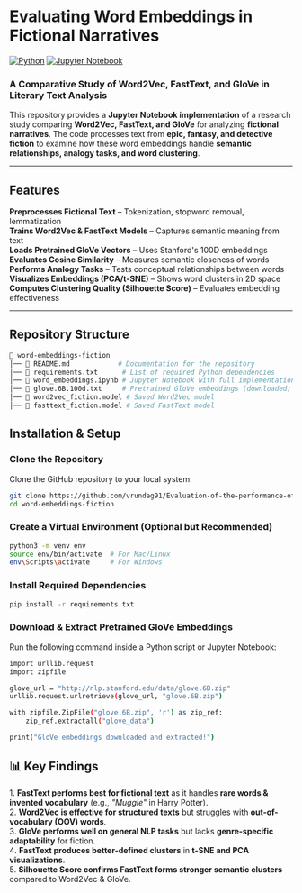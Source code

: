 # Evaluating Word Embeddings in Fictional Narratives

[![Python](https://img.shields.io/badge/Python-3.8%2B-blue.svg)](https://www.python.org/) [![Jupyter Notebook](https://img.shields.io/badge/Jupyter_Notebook-%F0%9F%93%96-orange)](https://jupyter.org/)  

### A Comparative Study of Word2Vec, FastText, and GloVe in Literary Text Analysis

This repository provides a **Jupyter Notebook implementation** of a research study comparing **Word2Vec, FastText, and GloVe** for analyzing **fictional narratives**. The code processes text from **epic, fantasy, and detective fiction** to examine how these word embeddings handle **semantic relationships, analogy tasks, and word clustering**.

---

## Features
**Preprocesses Fictional Text** – Tokenization, stopword removal, lemmatization  
**Trains Word2Vec & FastText Models** – Captures semantic meaning from text  
**Loads Pretrained GloVe Vectors** – Uses Stanford's 100D embeddings  
**Evaluates Cosine Similarity** – Measures semantic closeness of words  
**Performs Analogy Tasks** – Tests conceptual relationships between words  
**Visualizes Embeddings (PCA/t-SNE)** – Shows word clusters in 2D space  
**Computes Clustering Quality (Silhouette Score)** – Evaluates embedding effectiveness  

---

## Repository Structure

```bash
📂 word-embeddings-fiction
│── 📜 README.md            # Documentation for the repository
│── 📜 requirements.txt      # List of required Python dependencies
│── 📜 word_embeddings.ipynb # Jupyter Notebook with full implementation
│── 📜 glove.6B.100d.txt     # Pretrained GloVe embeddings (downloaded)
│── 📜 word2vec_fiction.model # Saved Word2Vec model
│── 📜 fasttext_fiction.model # Saved FastText model
```
## Installation & Setup

### **Clone the Repository**
Clone the GitHub repository to your local system:
```bash
git clone https://github.com/vrundag91/Evaluation-of-the-performance-of-word-embeddings-in-fictional-narratives.git
cd word-embeddings-fiction
```
### **Create a Virtual Environment (Optional but Recommended)**
```bash
python3 -m venv env
source env/bin/activate  # For Mac/Linux
env\Scripts\activate     # For Windows
```
### **Install Required Dependencies**
```bash
pip install -r requirements.txt
```
### **Download & Extract Pretrained GloVe Embeddings**
Run the following command inside a Python script or Jupyter Notebook:
```bash
import urllib.request
import zipfile

glove_url = "http://nlp.stanford.edu/data/glove.6B.zip"
urllib.request.urlretrieve(glove_url, "glove.6B.zip")

with zipfile.ZipFile("glove.6B.zip", 'r') as zip_ref:
    zip_ref.extractall("glove_data")

print("GloVe embeddings downloaded and extracted!")

```

## 📊 Key Findings

1️. **FastText performs best for fictional text** as it handles **rare words & invented vocabulary** (e.g., *"Muggle"* in Harry Potter).  
2️. **Word2Vec is effective for structured texts** but struggles with **out-of-vocabulary (OOV) words**.  
3️. **GloVe performs well on general NLP tasks** but lacks **genre-specific adaptability** for fiction.  
4️. **FastText produces better-defined clusters** in **t-SNE and PCA visualizations**.  
5️. **Silhouette Score confirms FastText forms stronger semantic clusters** compared to Word2Vec & GloVe.  


